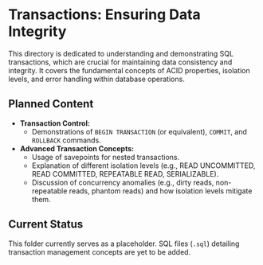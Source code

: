 # Transactions: Ensuring Data Integrity

This directory is dedicated to understanding and demonstrating SQL transactions, which are crucial for maintaining data consistency and integrity. It covers the fundamental concepts of ACID properties, isolation levels, and error handling within database operations.

## Planned Content

- **Transaction Control:**
  - Demonstrations of `BEGIN TRANSACTION` (or equivalent), `COMMIT`, and `ROLLBACK` commands.
- **Advanced Transaction Concepts:**
  - Usage of savepoints for nested transactions.
  - Explanation of different isolation levels (e.g., READ UNCOMMITTED, READ COMMITTED, REPEATABLE READ, SERIALIZABLE).
  - Discussion of concurrency anomalies (e.g., dirty reads, non-repeatable reads, phantom reads) and how isolation levels mitigate them.

## Current Status

This folder currently serves as a placeholder. SQL files (`.sql`) detailing transaction management concepts are yet to be added.
